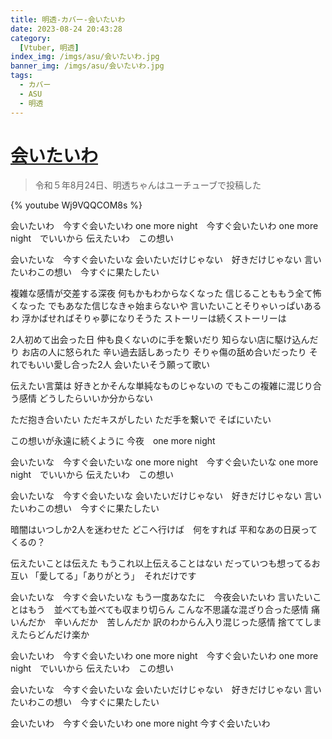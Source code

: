 ```yaml
---
title: 明透-カバー-会いたいわ
date: 2023-08-24 20:43:28
category:
  [Vtuber, 明透]
index_img: /imgs/asu/会いたいわ.jpg
banner_img: /imgs/asu/会いたいわ.jpg
tags:
  - カバー
  - ASU
  - 明透
---
```


<script src='/js/diy/resize-ifram.js'></script>

# [会いたいわ](https://www.youtube.com/watch?v=TBaXNwOnbc8&t=0s)

> 令和５年8月24日、明透ちゃんはユーチューブで投稿した

{% youtube Wj9VQQCOM8s %}

会いたいわ　今すぐ会いたいわ
one more night　今すぐ会いたいわ
one more night　でいいから
伝えたいわ　この想い

会いたいな　今すぐ会いたいな
会いたいだけじゃない　好きだけじゃない
言いたいわこの想い　今すぐに果たしたい

複雑な感情が交差する深夜
何もかもわからなくなった
信じることももう全て怖くなった
でもあなた信じなきゃ始まらないや
言いたいことそりゃいっぱいあるわ
浮かばせればそりゃ夢になりそうた
ストーリーは続くストーリーは

2人初めて出会った日
仲も良くないのに手を繋いだり
知らない店に駆け込んだり
お店の人に怒られた
辛い過去話しあったり
そりゃ傷の舐め合いだったり
それでもいい愛し合った2人
会いたいそう願って歌い

伝えたい言葉は
好きとかそんな単純なものじゃないの
でもこの複雑に混じり合う感情
どうしたらいいか分からない

ただ抱き合いたい
ただキスがしたい
ただ手を繋いで
そばにいたい

この想いが永遠に続くように
今夜　one more night

会いたいな　今すぐ会いたいな
one more night　今すぐ会いたいな
one more night　でいいから
伝えたいわ　この想い

会いたいな　今すぐ会いたいな
会いたいだけじゃない　好きだけじゃない
言いたいわこの想い　今すぐに果たしたい

暗闇はいつしか2人を迷わせた
どこへ行けば　何をすれば
平和なあの日戻ってくるの？

伝えたいことは伝えた
もうこれ以上伝えることはない
だっていつも想ってるお互い
「愛してる」「ありがとう」　それだけです

会いたいな　今すぐ会いたいな
もう一度あなたに　今夜会いたいわ
言いたいことはもう　並べても並べても収まり切らん
こんな不思議な混ざり合った感情
痛いんだか　辛いんだか　苦しんだか
訳のわからん入り混じった感情
捨ててしまえたらどんだけ楽か

会いたいわ　今すぐ会いたいわ
one more night　今すぐ会いたいわ
one more night　でいいから
伝えたいわ　この想い

会いたいな　今すぐ会いたいな
会いたいだけじゃない　好きだけじゃない
言いたいわこの想い　今すぐに果たしたい

会いたいわ　今すぐ会いたいわ
one more night 今すぐ会いたいわ
